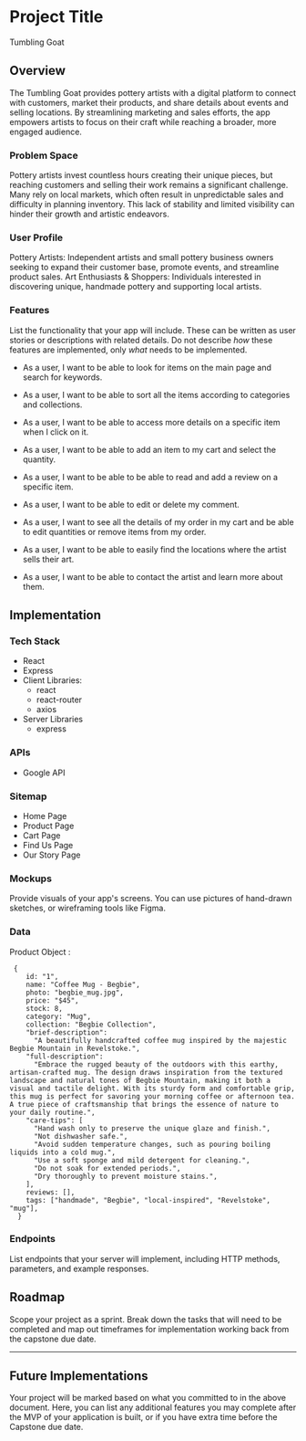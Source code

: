 # Project Title

Tumbling Goat

## Overview

The Tumbling Goat provides pottery artists with a digital platform to connect with customers, market their products, and share details about events and selling locations. By streamlining marketing and sales efforts, the app empowers artists to focus on their craft while reaching a broader, more engaged audience.

### Problem Space

Pottery artists invest countless hours creating their unique pieces, but reaching customers and selling their work remains a significant challenge. Many rely on local markets, which often result in unpredictable sales and difficulty in planning inventory. This lack of stability and limited visibility can hinder their growth and artistic endeavors.

### User Profile

Pottery Artists: Independent artists and small pottery business owners seeking to expand their customer base, promote events, and streamline product sales.
Art Enthusiasts & Shoppers: Individuals interested in discovering unique, handmade pottery and supporting local artists.

### Features

List the functionality that your app will include. These can be written as user stories or descriptions with related details. Do not describe _how_ these features are implemented, only _what_ needs to be implemented.

- As a user, I want to be able to look for items on the main page and search for keywords. 
- As a user, I want to be able to sort all the items according to categories and collections. 
- As a user, I want to be able to access more details on a specific item when I click on it. 
- As a user, I want to be able to add an item to my cart and select the quantity. 

- As a user, I want to be able to be able to read and add a review on a specific item. 
- As a user, I want to be able to edit or delete my comment. 

- As a user, I want to see all the details of my order in my cart and be able to edit quantities or remove items from my order. 

- As a user, I want to be able to easily find the locations where the artist sells their art. 
- As a user, I want to be able to contact the artist and learn more about them. 

## Implementation

### Tech Stack

- React
- Express
- Client Libraries: 
    - react
    - react-router
    - axios
- Server Libraries
    - express

### APIs

- Google API

### Sitemap

- Home Page
- Product Page
- Cart Page
- Find Us Page
- Our Story Page

### Mockups

Provide visuals of your app's screens. You can use pictures of hand-drawn sketches, or wireframing tools like Figma.

### Data

Product Object :
``` 
 {
    id: "1",
    name: "Coffee Mug - Begbie",
    photo: "begbie_mug.jpg",
    price: "$45",
    stock: 8,
    category: "Mug",
    collection: "Begbie Collection",
    "brief-description":
      "A beautifully handcrafted coffee mug inspired by the majestic Begbie Mountain in Revelstoke.",
    "full-description":
      "Embrace the rugged beauty of the outdoors with this earthy, artisan-crafted mug. The design draws inspiration from the textured landscape and natural tones of Begbie Mountain, making it both a visual and tactile delight. With its sturdy form and comfortable grip, this mug is perfect for savoring your morning coffee or afternoon tea. A true piece of craftsmanship that brings the essence of nature to your daily routine.",
    "care-tips": [
      "Hand wash only to preserve the unique glaze and finish.",
      "Not dishwasher safe.",
      "Avoid sudden temperature changes, such as pouring boiling liquids into a cold mug.",
      "Use a soft sponge and mild detergent for cleaning.",
      "Do not soak for extended periods.",
      "Dry thoroughly to prevent moisture stains.",
    ],
    reviews: [],
    tags: ["handmade", "Begbie", "local-inspired", "Revelstoke", "mug"],
  }
  ```

### Endpoints

List endpoints that your server will implement, including HTTP methods, parameters, and example responses.

## Roadmap

Scope your project as a sprint. Break down the tasks that will need to be completed and map out timeframes for implementation working back from the capstone due date. 

---

## Future Implementations
Your project will be marked based on what you committed to in the above document. Here, you can list any additional features you may complete after the MVP of your application is built, or if you have extra time before the Capstone due date.

